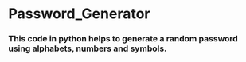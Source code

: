 # Password_Generator

<h3>This code in python helps to generate a random password using alphabets, numbers and symbols.</h3>
